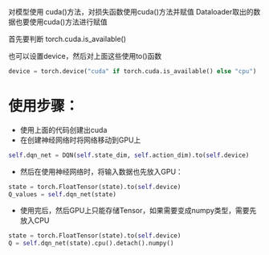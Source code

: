 对模型使用 cuda()方法，对损失函数使用cuda()方法并赋值
Dataloader取出的数据也要使用cuda()方法进行赋值

首先要判断 torch.cuda.is_available()


也可以设置device，然后对上面这些使用to()函数

```python
device = torch.device("cuda" if torch.cuda.is_available() else "cpu")
```

# 使用步骤：
- 使用上面的代码创建出cuda
- 在创建神经网络时将网络移动到GPU上
```python
self.dqn_net = DQN(self.state_dim, self.action_dim).to(self.device)
```
- 然后在使用神经网络时，将输入数据也先放入GPU：
```python
state = torch.FloatTensor(state).to(self.device)  
Q_values = self.dqn_net(state)
```
- 使用完后，然后GPU上只能存储Tensor，如果需要变成numpy类型，需要先放入CPU
```python
state = torch.FloatTensor(state).to(self.device)  
Q = self.dqn_net(state).cpu().detach().numpy()
```


